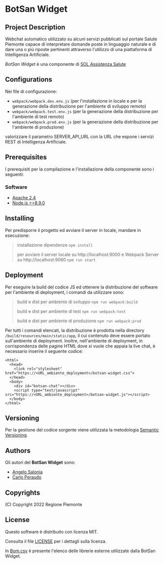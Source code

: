 # BotSan Widget

## Project Description
Webchat automatico utilizzato su alcuni servizi pubblicati sul portale Salute Piemonte capace di interpretare domande poste in linguaggio naturale e di dare una o più riposte pertinenti attraverso l'utilizzo di una piattaforma di Intelligenza Artificiale.

*BotSan Widget* è una componente di [SOL Assistenza Salute](https://github.com/regione-piemonte/SOLAssistenzaSalute)

## Configurations
Nei file di configurazione:

- `webpack/webpack.dev.env.js` (per l'installazione in locale e per la generazione della distribuzione per l'ambiente di sviluppo remoto)
- `webpack/webpack.test.env.js` (per la generazione della distribuzione per l'ambiente di test remoto)
- `webpack/webpack.prod.env.js` (per la generazione della distribuzione per l'ambiente di produzione)

valorizzare il parametro SERVER_API_URL con la URL che espone i servizi REST di Intelligenza Artificiale.

## Prerequisites
I prerequisiti per la compilazione e l'installazione della componente sono i seguenti:

### Software
- [Apache 2.4](https://www.apache.org)
- [Node.js >=8.9.0](https://nodejs.org)

## Installing
Per predisporre il progetto ed avviare il server in locale, mandare in esecuzione:

> installazione dipendenze
> ```npm install```
>
> per avviare il server locale su http://localhost:9000 e Webpack Server su http://localhost:9060 
>```npm run start```

## Deployment
Per eseguire la build del codice JS ed ottenere la distribuzione del software per l'ambiente di deployment, i comandi da utilizzare sono:
> build e dist per ambiente di sviluppo
> ```npm run webpack:build``` 
>
> build e dist per ambiente di test
> ```npm run webpack:test```
>
> build e dist per ambiente di produzione
> ```npm run webpack:prod```
>

Per tutti i comandi elencati, la distribuzione è prodotta nella directory `/build/resources/main/static/app`, il cui contenuto deve essere portato sull'ambiente di deployment.
Inoltre, nell'ambiente di deployment, in corrispondenza delle pagine HTML dove si vuole che appaia la live chat, è necessario inserire il seguente codice:

```
<html>
  <head>
    <link rel="stylesheet" href="https://<URL_ambiente_deployment>/botsan-widget.css">
  </head>
  <body>
    <div id="botsan-chat"></div>
    <script type="text/javascript" src="https://<URL_ambiente_deployment>/botsan-widget.js"></script>
  </body>
</html>
```

## Versioning
Per la gestione del codice sorgente viene utilizzata la metodologia [Semantic Versioning](https://semver.org/).

## Authors
Gli autori del **BotSan Widget** sono:

- [Angelo Salonia](mailto:angelo.salonia@consulenti.csi.it)
- [Carlo Peraudo](mailto:carlo.peraudo@csi.it)

## Copyrights
(C) Copyright 2022 Regione Piemonte

## License
Questo software è distribuito con licenza MIT.

Consulta il file [LICENSE](LICENSE) per i dettagli sulla licenza.

In [Bom.csv](Bom.csv) è presente l'elenco delle librerie esterne utilizzate dalla BotSan Widget.

